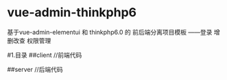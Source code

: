 # vue-admin-thinkphp6
基于vue-admin-elementui 和 thinkphp6.0 的 前后端分离项目模板 ——登录 增删改查 权限管理

#1.目录
##client //前端代码

##server //后端代码